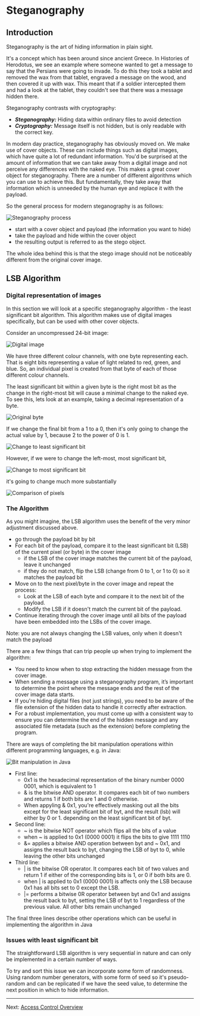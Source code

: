# Steganography

## Introduction

Steganography is the art of hiding information in plain sight.

It's a concept which has been around since ancient Greece. In Histories of Herodotus, we see an example where someone wanted to get a message to say that the Persians were going to invade. To do this they took a tablet and removed the wax from that tablet, engraved a message on the wood, and then covered it up with wax. This meant that if a soldier intercepted them and had a look at the tablet, they couldn't see that there was a message hidden there.

Steganography contrasts with cryptography:

* ***Steganography:*** Hiding data within ordinary files to avoid detection
* ***Cryptography:*** Message itself is not hidden, but is only readable with the correct key.

In modern day practice, steganography has obviously moved on. We make use of cover objects. These can include things such as digital images, which have quite a lot of redundant information. You'd be surprised at the amount of information that we can take away from a digital image and not perceive any differences with the naked eye. This makes a great cover object for steganography. There are a number of different algorithms which you can use to achieve this. But fundamentally, they take away that information which is unneeded by the human eye and replace it with the payload. 

So the general process for modern steganography is as follows:

![Steganography process](./images/Steganography_process.png)

* start with a cover object and payload (the information you want to hide)
* take the payload and hide within the cover object
* the resulting output is referred to as the stego object.

The whole idea behind this is that the stego image should not be noticeably different from the original cover image.

## LSB Algorithm

### Digital representation of images

In this section we will look at a specific steganography algorithm - the least significant bit algorithm. This algorithm makes use of digital images specifically, but can be used with other cover objects.

Consider an uncompressed 24-bit image:

![Digital image](./images/Digital_image.png)

We have three different colour channels, with one byte representing each. That is eight bits representing a value of light related to red, green, and blue. So, an individual pixel is created from that byte of each of those different colour channels.

The least significant bit within a given byte is the right most bit as the change in the right-most bit will cause a minimal change to the naked eye. To see this, lets look at an example, taking a decimal representation of a byte. 

![Original byte](./images/Original_byte.png)

If we change the final bit from a $1$ to a $0$, then it's only going to change the actual value by $1$, because $2$ to the power of $0$ is 1.

![Change to least significant bit](./images/Change_in_least_significant_bit.png)

However, if we were to change the left-most, most significant bit, 

![Change to most significant bit](./images/Change_in_most_significant_bit.png)

it's going to change much more substantially

![Comparison of pixels](./images/Comparison_of_pixels.png)

### The Algorithm

As you might imagine, the LSB algorithm uses the benefit of the very minor adjustment discussed above.

* go through the payload bit by bit
* For each bit of the payload, compare it to the least significant bit (LSB) of the current pixel (or byte) in the cover image
    * if the LSB of the cover image matches the current bit of the payload, leave it unchanged
    * if they do not match, flip the LSB (change from $0$ to $1$, or $1$ to $0$) so it matches the payload bit
* Move on to the next pixel/byte in the cover image and repeat the process:
    * Look at the LSB of each byte and compare it to the next bit of the payload.
    * Modify the LSB if it doesn't match the current bit of the payload.
* Continue iterating through the cover image until all bits of the payload have been embedded into the LSBs of the cover image.

Note: you are not always changing the LSB values, only when it doesn't match the payload

There are a few things that can trip people up when trying to implement the algorithm:

* You need to know when to stop extracting the hidden message from the cover image.
* When sending a message using a steganography program, it’s important to determine the point where the message ends and the rest of the cover image data starts.
* If you're hiding digital files (not just strings), you need to be aware of the file extension of the hidden data to handle it correctly after extraction.
* For a robust implementation, you must come up with a consistent way to ensure you can determine the end of the hidden message and any associated file metadata (such as the extension) before completing the program.

There are ways of completing the bit manipulation operations within different programming languages, e.g. in Java:

![Bit manipulation in Java](./images/Bit_manipulation_in_Java.png)

* First line:
    * 0x1 is the hexadecimal representation of the binary number 0000 0001, which is equivalent to 1
    * & is the bitwise AND operator. It compares each bit of two numbers and returns 1 if both bits are 1 and 0 otherwise.
    * When appyling & 0x1, you're effectively masking out all the bits except for the least significant bit of byt, and the result (lsb) will either by 0 or 1. depending on the least significant bit of byt.
* Second line:
    * ~ is the bitwise NOT operator which flips all the bits of a value
    * when ~ is applied to 0x1 (0000 0001) it flips the bits to give 1111 1110
    * &= applies a bitwise AND operation between byt and ~ 0x1, and assigns the result back to byt, changing the LSB of byt to 0, while leaving the other bits unchanged
* Third line:
    * | is the bitwise OR operator. It compares each bit of two values and return 1 if either of the corresponding bits is 1, or 0 if both bits are 0.
    * when | is applied to 0x1 (0000 0001) is affects only the LSB because 0x1 has all bits set to 0 except the LSB.
    * |= performs a bitwise 0R operator between byt and 0x1 and assigns the result back to byt, setting the LSB of byt to 1 regardless of the previous value. All other bits remain unchanged

The final three lines describe other operations which can be useful in implementing the algorithm in Java

### Issues with least significant bit

The straightforward LSB algorithm is very sequential in nature and can only be implemented in a certain number of ways. 

To try and sort this issue we can incorporate some form of randomness. Using random number generators, with some form of seed so it's pseudo-random and can be replicated if we have the seed value, to determine the next position in which to hide information.

---

Next: [Access Control Overview](Access_Control_Overview.md)